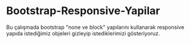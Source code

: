 # Bootstrap-Responsive-Yapilar

Bu çalışmada bootstrap "none ve block" yapılarını kullanarak responsive yapıda istediğimiz objeleri gizleyip istediklerimizi gösteriyoruz.
